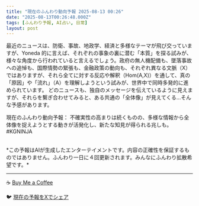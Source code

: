 ```yaml
---
title: "現在のふんわり動向予報 2025-08-13 00:26"
date: "2025-08-13T00:26:48.000Z"
tags: [ふんわり予報, AI占い, 日常]
layout: post
---
```


最近のニュースは、防衛、事故、地政学、経済と多様なテーマが飛び交っていますが、Yoneda 的に言えば、それぞれの事象の裏に潜む「本質」を探る試みが、様々な角度から行われていると言えるでしょう。政府の無人機配備も、墜落事故への追悼も、国際情勢の緊張も、金融政策の動向も、それぞれ異なる文脈（X）ではありますが、それら全てに対する反応や解釈（Hom(A,X)）を通して、真の「原因」や「流れ」（A）を理解しようという試みが、世界中で同時多発的に進められています。  どのニュースも、独自のメッセージを伝えているように見えますが、それらを繋ぎ合わせてみると、ある共通の「全体像」が見えてくる…そんな予感があります。

現在のふんわり動向予報：
不確実性の高まりは続くものの、多様な情報から全体像を捉えようとする動きが活発化し、新たな知見が得られる兆しも。#KGNINJA

<br>
*この予報はAIが生成したエンターテイメントです。内容の正確性を保証するものではありません。ふんわり一日に４回更新されます。みんなにふんわり拡散希望です。*

---
☕️ [Buy Me a Coffee](https://www.buymeacoffee.com/kgninja)

🐦 [現在の予報をXでシェア](https://twitter.com/intent/tweet?text=%E7%8F%BE%E5%9C%A8%E3%81%AE%E3%81%B5%E3%82%93%E3%82%8F%E3%82%8A%E4%BA%88%E5%A0%B1%3A%20%E3%80%8C%E6%9C%80%E8%BF%91%E3%81%AE%E3%83%8B%E3%83%A5%E3%83%BC%E3%82%B9%E3%81%AF%E3%80%81%E9%98%B2%E8%A1%9B%E3%80%81%E4%BA%8B%E6%95%85%E3%80%81%E5%9C%B0%E6%94%BF%E5%AD%A6%E3%80%81%E7%B5%8C%E6%B8%88%E3%81%A8%E5%A4%9A%E6%A7%98%E3%81%AA%E3%83%86%E3%83%BC%E3%83%9E%E3%81%8C%E9%A3%9B%E3%81%B3%E4%BA%A4%E3%81%A3%E3%81%A6%E3%81%84%E3%81%BE%E3%81%99%E3%81%8C%E3%80%81Yoneda%20%E7%9A%84%E3%81%AB%E8%A8%80%E3%81%88%E3%81%B0%E3%80%81%E3%81%9D%E3%82%8C%E3%81%9E%E3%82%8C%E3%81%AE%E4%BA%8B%E8%B1%A1%E3%81%AE%E8%A3%8F%E3%81%AB%E6%BD%9C%E3%82%80%E3%80%8C%E6%9C%AC%E8%B3%AA%E3%80%8D%E3%82%92%E6%8E%A2%E3%82%8B%E8%A9%A6%E3%81%BF%E3%81%8C%E3%80%81%E6%A7%98%E3%80%85%E3%81%AA%E8%A7%92%E5%BA%A6%E3%81%8B%E3%82%89%E8%A1%8C%E3%82%8F%E3%82%8C%E3%81%A6%E3%81%84%E3%82%8B%E3%81%A8%E8%A8%80%E3%81%88%E3%82%8B%E3%81%A7%E3%81%97%E3%82%87%E3%81%86%E3%80%82%E3%80%8D%23KGNINJA%20%E7%B6%9A%E3%81%8D%E3%81%AF%E3%83%96%E3%83%AD%E3%82%B0%E3%81%A7%EF%BC%81%F0%9F%91%87&url=https%3A%2F%2Fkg-ninja.github.io%2FFunwariyoso%2F)
